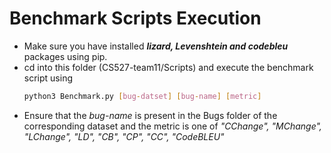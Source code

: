 # Benchmark Scripts Execution

- Make sure you have installed <b><i>lizard, Levenshtein and codebleu</i></b> packages using pip.
- cd into this folder (CS527-team11/Scripts) and execute the benchmark script using
  ```bash
  python3 Benchmark.py [bug-datset] [bug-name] [metric]
  ```
- Ensure that the <i>bug-name</i> is present in the Bugs folder of the corresponding dataset and the metric is one of <i>"CChange", "MChange", "LChange", "LD", "CB", "CP", "CC", "CodeBLEU"</i>
